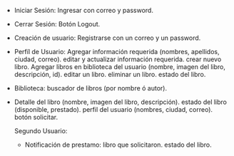 * Iniciar Sesión:
  Ingresar con correo y password.
  
* Cerrar Sesión:
  Botón Logout.
  
* Creación de usuario:
  Registrarse con un correo y un password.
  
* Perfíl de Usuario:
  Agregar información requerida (nombres, apellidos, ciudad, correo).
  editar y actualizar información requerida.
  crear nuevo libro.
  Agregar libros en biblioteca del usuario (nombre, imagen del libro, descripción, id).
  editar un libro.
  eliminar un libro.
  estado del libro.
  
* Biblioteca:
  buscador de libros (por nombre ó autor).
  
* Detalle del libro (nombre, imagen del libro, descripción).
  estado del libro (disponible, prestado).
  perfil del usuario (nombres, ciudad, correo).
  botón solicitar.
  
  
  Segundo Usuario:
  
  * Notificación de prestamo:
    libro que solicitaron.
    estado del libro.

  
  
  
  
